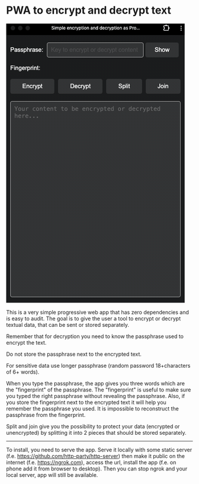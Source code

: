 # PWA to encrypt and decrypt text

![R2P in action](https://raw.githubusercontent.com/saldoukhov/media/main/r2p/r2p_demo.gif)

This is a very simple progressive web app that has zero dependencies and is easy to audit.
The goal is to give the user a tool to encrypt or decrypt textual data, that can be sent or stored separately.

Remember that for decryption you need to know the passphrase used to encrypt the text.

Do not store the passphrase next to the encrypted text.

For sensitive data use longer passphrase (random password 18+characters of 6+ words).

When you type the passphrase, the app gives you three words which are the "fingerprint" of the passphrase.
The "fingerprint" is useful to make sure you typed the right passphrase without revealing the passphrase. 
Also, if you store the fingerprint next to the encrypted text it will help you remember the passphrase you used.
It is impossible to reconstruct the passphrase from the fingerprint.

Split and join give you the possibility to protect your data (encrypted or unencrypted) 
by splitting it into 2 pieces that should be stored separately.

---
To install, you need to serve the app. 
Serve it locally with some static server (f.e. https://github.com/http-party/http-server)
then make it public on the internet (f.e. https://ngrok.com), access the url, 
install the app (f.e. on phone add it from browser to desktop). 
Then you can stop ngrok and your local server, app will still be available.
